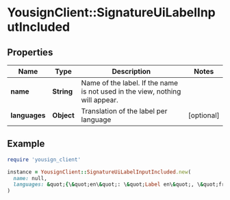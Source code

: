 # YousignClient::SignatureUiLabelInputIncluded

## Properties

| Name | Type | Description | Notes |
| ---- | ---- | ----------- | ----- |
| **name** | **String** | Name of the label. If the name is not used in the view, nothing will appear. |  |
| **languages** | **Object** | Translation of the label per language | [optional] |

## Example

```ruby
require 'yousign_client'

instance = YousignClient::SignatureUiLabelInputIncluded.new(
  name: null,
  languages: &quot;{\&quot;en\&quot;: \&quot;Label en\&quot;, \&quot;fr\&quot;: \&quot;Label fr\&quot;}&quot;
)
```

